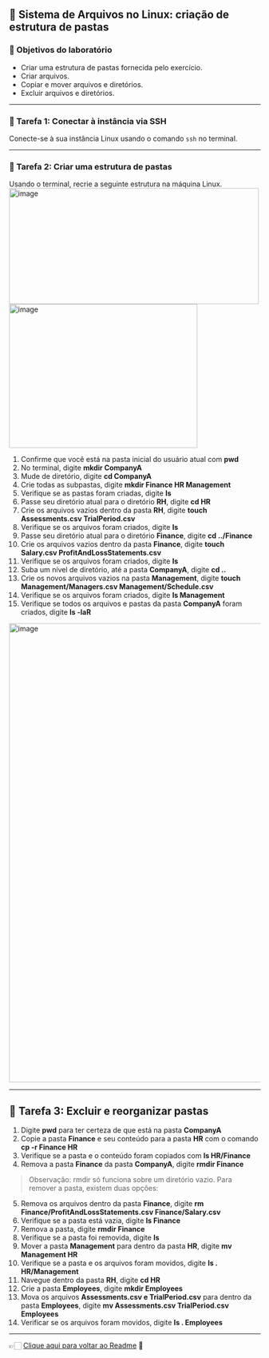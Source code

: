 ## 🐧 Sistema de Arquivos no Linux: criação de estrutura de pastas

### 🎯 Objetivos do laboratório
- Criar uma estrutura de pastas fornecida pelo exercício.
- Criar arquivos.
- Copiar e mover arquivos e diretórios.
- Excluir arquivos e diretórios.

---

### 📝 Tarefa 1: Conectar à instância via SSH

Conecte-se à sua instância Linux usando o comando `ssh` no terminal.

---

### 📝 Tarefa 2: Criar uma estrutura de pastas

Usando o terminal, recrie a seguinte estrutura na máquina Linux.  
<img width="500" height="232" alt="image" src="https://github.com/user-attachments/assets/44749aed-23c8-476f-bb60-e83b2efe8790" />
<img width="377" height="288" alt="image" src="https://github.com/user-attachments/assets/3ce7304f-0cb7-475d-aea8-58a27f58f7ec" />

1. Confirme que você está na pasta inicial do usuário atual com **pwd**  
2. No terminal, digite **mkdir CompanyA**  
3. Mude de diretório, digite **cd CompanyA**  
4. Crie todas as subpastas, digite **mkdir Finance HR Management**  
5. Verifique se as pastas foram criadas, digite **ls**  
6. Passe seu diretório atual para o diretório **RH**, digite **cd HR**  
7. Crie os arquivos vazios dentro da pasta **RH**, digite **touch Assessments.csv TrialPeriod.csv**  
8. Verifique se os arquivos foram criados, digite **ls**  
9. Passe seu diretório atual para o diretório **Finance**, digite **cd ../Finance**  
10. Crie os arquivos vazios dentro da pasta **Finance**, digite **touch Salary.csv ProfitAndLossStatements.csv**  
11. Verifique se os arquivos foram criados, digite **ls**  
12. Suba um nível de diretório, até a pasta **CompanyA**, digite **cd ..**  
13. Crie os novos arquivos vazios na pasta **Management**, digite **touch Management/Managers.csv Management/Schedule.csv**  
14. Verifique se os arquivos foram criados, digite **ls Management**  
15. Verifique se todos os arquivos e pastas da pasta **CompanyA** foram criados, digite **ls -laR**

<img width="834" height="919" alt="image" src="https://github.com/user-attachments/assets/a4dd3c90-461d-4a72-b15b-2b4942eee4fa" />

---

## 📝 Tarefa 3: Excluir e reorganizar pastas

1. Digite **pwd** para ter certeza de que está na pasta **CompanyA**  
2. Copie a pasta **Finance** e seu conteúdo para a pasta **HR** com o comando **cp -r Finance HR**  
3. Verifique se a pasta e o conteúdo foram copiados com **ls HR/Finance**  
4. Remova a pasta **Finance** da pasta **CompanyA**, digite **rmdir Finance**  
  
  > Observação:
  > rmdir só funciona sobre um diretório vazio.
  > Para remover a pasta, existem duas opções:

5. Remova os arquivos dentro da pasta **Finance**, digite **rm Finance/ProfitAndLossStatements.csv Finance/Salary.csv**  
6. Verifique se a pasta está vazia, digite **ls Finance**  
7. Remova a pasta, digite **rmdir Finance**  
8. Verifique se a pasta foi removida, digite **ls**  
9. Mover a pasta **Management** para dentro da pasta **HR**, digite **mv Management HR**  
10. Verifique se a pasta e os arquivos foram movidos, digite **ls . HR/Management**
11. Navegue dentro da pasta **RH**, digite **cd HR**  
12. Crie a pasta **Employees**, digite **mkdir Employees**  
13. Mova os arquivos **Assessments.csv e TrialPeriod.csv** para dentro da pasta **Employees**, digite **mv Assessments.csv TrialPeriod.csv Employees**  
14. Verificar se os arquivos foram movidos, digite **ls . Employees**

---

👉🏻 [Clique aqui para voltar ao Readme](https://github.com/DrikaDev/Estudando-AWS-Cloud-Practitioner/blob/main/README.md) 📒
